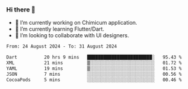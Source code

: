 ### Hi there 👋

<!--
**devcat37/devcat37** is a ✨ _special_ ✨ repository because its `README.md` (this file) appears on your GitHub profile.-->


- 🔭 I’m currently working on Chimicum application.
- 🌱 I’m currently learning Flutter/Dart.
- 👯 I’m looking to collaborate with UI designers.
<!-- - 🤔 I’m looking for help with ... -->

<!--START_SECTION:waka-->

```txt
From: 24 August 2024 - To: 31 August 2024

Dart          20 hrs 9 mins   ████████████████████████░   95.43 %
XML           21 mins         ▒░░░░░░░░░░░░░░░░░░░░░░░░   01.72 %
YAML          19 mins         ▒░░░░░░░░░░░░░░░░░░░░░░░░   01.53 %
JSON          7 mins          ░░░░░░░░░░░░░░░░░░░░░░░░░   00.56 %
CocoaPods     5 mins          ░░░░░░░░░░░░░░░░░░░░░░░░░   00.46 %
```

<!--END_SECTION:waka-->
